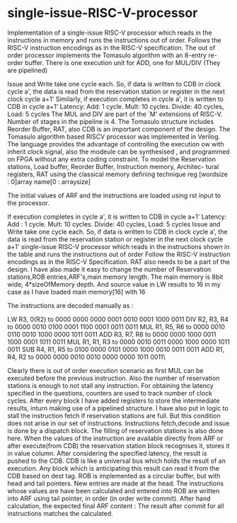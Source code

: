 # single-issue-RISC-V-processor

Implementation of a single-issue RISC-V processor which reads in the instructions in memory and runs the instructions out of order. Follows the RISC-V instruction encodings as in the RISC-V specification. The out of order processor implements the Tomasulo algorithm with an 8-entry re-order buffer. There is one execution unit for ADD, one for MUL/DIV (They are pipelined)

Issue and Write take one cycle each. So, if data is written to CDB in clock cycle a', the data is read from the reservation station or register in the next clock cycle a+1'
Similarly, if execution completes in cycle a', it is written to CDB in cycle a+1'
Latency: Add: 1 cycle. Mult: 10 cycles. Divide: 40 cycles, Load: 5 cycles The MUL and DIV are part of the `M' extensions of RISC-V. Number of stages in the pipeline is 4. The Tomasulo structure includes Reorder Buffer, RAT, also CDB is an important component of the design.
The Tomasulo algorithm based RISCV processor was implemented in Verilog. The language provides the advantage of controlling the execution ow with inherit clock signal, also the modeule can be synthesised , and programmed on FPGA without any extra coding constraint. To model the Reservation stations, Load buffer, Reorder Buffer, Instruction memory, Architec- tural registers, RAT using the classical memory defining technique reg [wordsize : 0]array name[0 : arraysize]

The initial values of ARF and the instructions are loaded using rst input to the processor.

If execution completes in cycle a', it is written to CDB in cycle a+1'
Latency: Add : 1 cycle. Mult: 10 cycles. Divide: 40 cycles, Load: 5 cycles
Issue and Write take one cycle each. So, if data is written to CDB in clock cycle a', the data is read from the reservation station or register in the next clock cycle a+1'
single-issue RISC-V processor which reads in the instructions shown in the table and runs the instructions out of order
Follow the RISC-V instruction encodings as in the RISC-V Specification.
RAT also needs to be a part of the design.
I have also made it easy to change the number of Reservation stations,ROB entries,ARF's,main memory length. The main memory is 8bit wide, 4*sizeOfMemory depth. And source value in LW results to 16 in my case as I have loaded main memory[16] with 16

The instructions are decoded manually as :

LW R3, 0(R2) to 0000 0000 0000 0001 0010 0001 1000 0011
DIV R2, R3, R4 to 0000 0010 0100 0001 1100 0001 0011 0011
MUL R1, R5, R6 to 0000 0010 0110 0010 1000 0000 1011 0011
ADD R3, R7, R8 to 0000 0000 1000 0011 1000 0001 1011 0011
MUL R1, R1, R3 to 0000 0010 0011 0000 1000 0000 1011 0011
SUB R4, R1, R5 to 0100 0000 0101 0000 1000 0010 0011 0011
ADD R1, R4, R2 to 0000 0000 0010 0010 0000 0000 1011 0011\

Clearly there is out of order execution scenario as first MUL can be executed before the previous instruction. Also the number of reservation stations is enough to not stall any instruction. For obtaining the latency specified in the questions, counters are used to track number of clock cycles. After every block I have added registers to store the intermediate results, inturn making use of a pipelined structure. I have also put in logic to stall the instruction fetch if reservation stations are full. But this condition does not arise in our set of instructions. Instructions fetch,decode and issue is done by a dispatch block. The filling of reservation stations is also done here. When the values of the instruction are available directly from ARF or after execute(from CDB) the reservation station block recognises it, stores it in value column. After considering the specified latency, the result is pushed to the CDB. CDB is like a universal bus which holds the result of an execution. Any block which is anticipating this result can read it from the CDB based on dest tag. ROB is implemented as a circular buffer, but with head and tail pointers. New entries are made at the head. The instructions whose values are have been calculated and entered into ROB are written into ARF using tail pointer, in order (in order write commit). After hand calculation, the expected final ARF content : The result after commit for all instructions matches the calculated.
